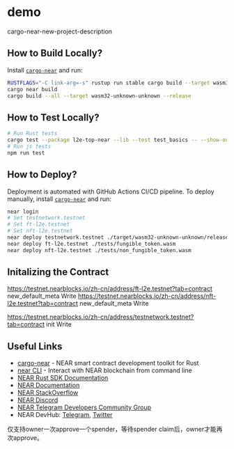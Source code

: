 # demo

cargo-near-new-project-description

## How to Build Locally?

Install [`cargo-near`](https://github.com/near/cargo-near) and run:

```bash
RUSTFLAGS="-C link-arg=-s" rustup run stable cargo build --target wasm32-unknown-unknown --release
cargo near build
cargo build --all --target wasm32-unknown-unknown --release
```

## How to Test Locally?

```bash
# Run Rust tests
cargo test --package l2e-top-near --lib --test test_basics -- --show-output
# Run js tests
npm run test
```

## How to Deploy?

Deployment is automated with GitHub Actions CI/CD pipeline.
To deploy manually, install [`cargo-near`](https://github.com/near/cargo-near) and run:

```bash
near login
# Set testnetwork.testnet
# Set ft-l2e.testnet
# Set nft-l2e.testnet
near deploy testnetwork.testnet ./target/wasm32-unknown-unknown/release/l2e_top_near.wasm
near deploy ft-l2e.testnet ./tests/fungible_token.wasm
near deploy nft-l2e.testnet ./tests/non_fungible_token.wasm
```

## Initalizing the Contract

https://testnet.nearblocks.io/zh-cn/address/ft-l2e.testnet?tab=contract   new_default_meta  Write
https://testnet.nearblocks.io/zh-cn/address/nft-l2e.testnet?tab=contract  new_default_meta  Write

https://testnet.nearblocks.io/zh-cn/address/testnetwork.testnet?tab=contract init Write

## Useful Links

- [cargo-near](https://github.com/near/cargo-near) - NEAR smart contract development toolkit for Rust
- [near CLI](https://near.cli.rs) - Interact with NEAR blockchain from command line
- [NEAR Rust SDK Documentation](https://docs.near.org/sdk/rust/introduction)
- [NEAR Documentation](https://docs.near.org)
- [NEAR StackOverflow](https://stackoverflow.com/questions/tagged/nearprotocol)
- [NEAR Discord](https://near.chat)
- [NEAR Telegram Developers Community Group](https://t.me/neardev)
- NEAR DevHub: [Telegram](https://t.me/neardevhub), [Twitter](https://twitter.com/neardevhub)

仅支持owner一次approve一个spender，等待spender claim后，owner才能再次approve。
